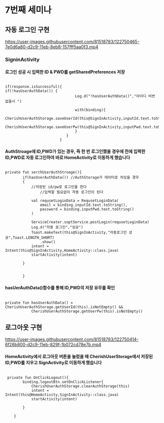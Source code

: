 # 7번째 세미나

## 자동 로그인 구현
https://user-images.githubusercontent.com/81518783/122750465-7e0d6a80-d2c9-11eb-8eb8-157fff5aa0f3.mp4

### SigninActivity
#### 로그인 성공 시 입력한 ID & PWD를 getSharedPreferences 저장
<pre><code>
if(response.isSuccessful){
if(!hasUserAuthData()) {
                                Log.d("!hasUserAuthData()","아이디 비번 없을시 ")

                                with(binding){
                                    CherishUserAuthStorage.saveUserId(this@SignInActivity,inputId.text.toString())
                                    CherishUserAuthStorage.saveUserPw(this@SignInActivity,inputPwd.text.toString())
                                }
                            }
                         }
</code></pre>

#### AuthStroage에 ID,PWD가 있는 경우, 즉 한 번 로그인했을 경우에 전에 입력한 ID,PWD로 자동 로그인하여 바로 HomeActivity로 이동하게 했습니다
<pre><code>
private fun serchUserAuthStroage(){
        if(hasUserAuthData()) //AuthStorage가 데이터로 차있을 경우
        {
            //저장된 id/pw로 로그인을 한다
                //입력할 필요없이 자동 로그인이 된다

            val requsetLoginData = RequsetLoginData(
                email = binding.inputId.text.toString(),
                password = binding.inputPwd.text.toString()
            )

            ServiceCreater.soptService.postLogin(requsetLoginData)
            Log.d("자동 로그인","성공")
            Toast.makeText(this@SignInActivity,"자동로그인 성공",Toast.LENGTH_SHORT)
                .show()
            intent = Intent(this@SignInActivity,HomeActivity::class.java)
            startActivity(intent)

        }


        }
</code></pre>

#### hasUerAuthData()함수를 통해 ID,PWD의 저장 유무를 확인
<pre><code>
private fun hasUserAuthData() = CherishUserAuthStorage.getUserId(this).isNotEmpty() &&
            CherishUserAuthStorage.getUserPw(this).isNotEmpty()
</code></pre>

## 로그아웃 구현
https://user-images.githubusercontent.com/81518783/122750414-6f26b800-d2c9-11eb-829f-1b072cd78e7b.mp4


#### HomeActivity에서 로그아웃 버튼을 눌렀을 때 CherishUserStorage에서 저장된 ID,PWD를 지우고 SignActivity로 이동하게 했습니다
<pre><code>
 private fun OnClickLogout(){
        binding.logoutBtn.setOnClickListener{
            CherishUserAuthStorage.clearAuthStorage(this)
            intent = Intent(this@HomeActivity,SignInActivity::class.java)
            startActivity(intent)

        }

    }
</code></pre>

